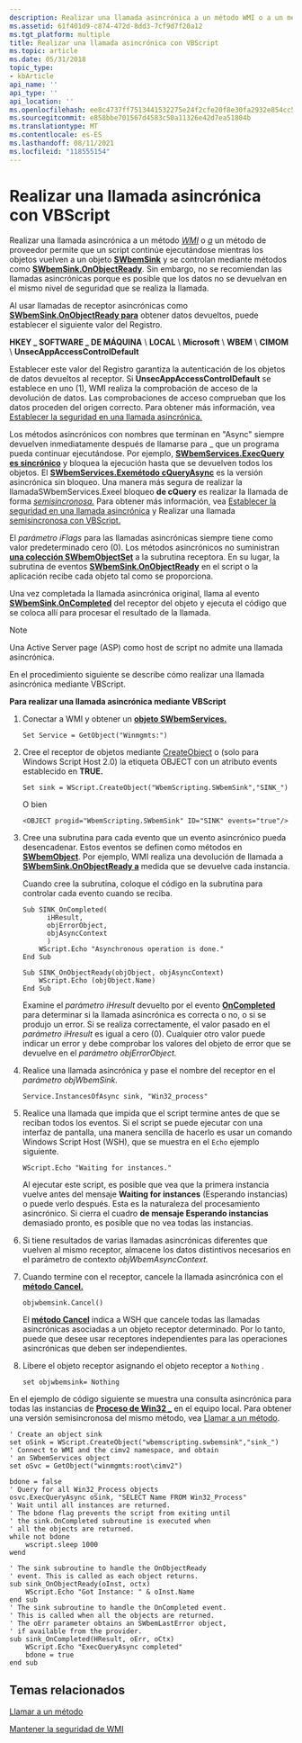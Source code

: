 ```yaml
---
description: Realizar una llamada asincrónica a un método WMI o a un método de proveedor permite que un script continúe ejecutándose mientras los objetos vuelven a un objeto SWbemSink y se controlan mediante métodos como SWbemSink.OnObjectReady.
ms.assetid: 61f401d9-c874-472d-8dd3-7cf9d7f20a12
ms.tgt_platform: multiple
title: Realizar una llamada asincrónica con VBScript
ms.topic: article
ms.date: 05/31/2018
topic_type:
- kbArticle
api_name: ''
api_type: ''
api_location: ''
ms.openlocfilehash: ee8c4737ff7513441532275e24f2cfe20f8e30fa2932e854cc566eb032c49d0a
ms.sourcegitcommit: e858bbe701567d4583c50a11326e42d7ea51804b
ms.translationtype: MT
ms.contentlocale: es-ES
ms.lasthandoff: 08/11/2021
ms.locfileid: "118555154"
---
```

# <a name="making-an-asynchronous-call-with-vbscript"></a>Realizar una llamada asincrónica con VBScript

Realizar una llamada asincrónica a un método [*WMI*](gloss-w.md) o [*a*](gloss-p.md) un método de proveedor permite que un script continúe ejecutándose mientras los objetos vuelven a un objeto [**SWbemSink**](swbemsink.md) y se controlan mediante métodos como [**SWbemSink.OnObjectReady**](swbemsink-onobjectready.md). Sin embargo, no se recomiendan las llamadas asincrónicas porque es posible que los datos no se devuelvan en el mismo nivel de seguridad que se realiza la llamada.

Al usar llamadas de receptor asincrónicas como [**SWbemSink.OnObjectReady para**](swbemsink-onobjectready.md) obtener datos devueltos, puede establecer el siguiente valor del Registro.

**HKEY \_ SOFTWARE \_ DE MÁQUINA** \\ **LOCAL** \\ **Microsoft** \\ **WBEM** \\ **CIMOM** \\ **UnsecAppAccessControlDefault**

Establecer este valor del Registro garantiza la autenticación de los objetos de datos devueltos al receptor. Si **UnsecAppAccessControlDefault** se establece en uno (1), WMI realiza la comprobación de acceso de la devolución de datos. Las comprobaciones de acceso comprueban que los datos proceden del origen correcto. Para obtener más información, vea [Establecer la seguridad en una llamada asincrónica.](setting-security-on-an-asynchronous-call.md)

Los métodos asincrónicos con nombres que terminan en "Async" siempre devuelven inmediatamente después de llamarse para \_ que un programa pueda continuar ejecutándose. Por ejemplo, [**SWbemServices.ExecQuery es sincrónico**](swbemservices-execquery.md) y bloquea la ejecución hasta que se devuelven todos los objetos. El [**SWbemServices.Exemétodo cQueryAsync**](swbemservices-execqueryasync.md) es la versión asincrónica sin bloqueo. Una manera más segura de realizar la llamadaSWbemServices.Exeel bloqueo **de cQuery** es realizar la llamada de forma [*semisincronosa.*](gloss-s.md) Para obtener más información, vea [Establecer la seguridad en una llamada asincrónica](setting-security-on-an-asynchronous-call.md) y Realizar una llamada [semisincronosa con VBScript.](making-a-semisynchronous-call-with-vbscript.md)

El *parámetro iFlags* para las llamadas asincrónicas siempre tiene como valor predeterminado cero (0). Los métodos asincrónicos no suministran [**una colección SWbemObjectSet**](swbemobjectset.md) a la subrutina receptora. En su lugar, la subrutina de eventos [**SWbemSink.OnObjectReady**](swbemsink-onobjectready.md) en el script o la aplicación recibe cada objeto tal como se proporciona.

Una vez completada la llamada asincrónica original, llama al evento [**SWbemSink.OnCompleted**](swbemsink-oncompleted.md) del receptor del objeto y ejecuta el código que se coloca allí para procesar el resultado de la llamada.

> [!Note]  
> Una Active Server page (ASP) como host de script no admite una llamada asincrónica.

 

En el procedimiento siguiente se describe cómo realizar una llamada asincrónica mediante VBScript.

**Para realizar una llamada asincrónica mediante VBScript**

1.  Conectar a WMI y obtener un [**objeto SWbemServices.**](swbemservices.md)

    ```VB
    Set Service = GetObject("Winmgmts:")
    ```

    

2.  Cree el receptor de objetos mediante [CreateObject](/previous-versions//xzysf6hc(v=vs.85)) o (solo para Windows Script Host 2.0) la etiqueta OBJECT con un atributo events establecido en **TRUE.**

    ```VB
    Set sink = WScript.CreateObject("WbemScripting.SWbemSink","SINK_")
    ```

    

    O bien

    ```VB
    <OBJECT progid="WbemScripting.SWbemSink" ID="SINK" events="true"/>
    ```

    

3.  Cree una subrutina para cada evento que un evento asincrónico pueda desencadenar. Estos eventos se definen como métodos en [**SWbemObject**](swbemobject.md). Por ejemplo, WMI realiza una devolución de llamada a [**SWbemSink.OnObjectReady a**](swbemsink-onobjectready.md) medida que se devuelve cada instancia.

    Cuando cree la subrutina, coloque el código en la subrutina para controlar cada evento cuando se reciba.

    ```VB
    Sub SINK_OnCompleted(
          iHResult, 
          objErrorObject, 
          objAsyncContext
          )
        WScript.Echo "Asynchronous operation is done."
    End Sub

    Sub SINK_OnObjectReady(objObject, objAsyncContext)
        WScript.Echo (objObject.Name)
    End Sub
    ```

    

    Examine el *parámetro iHresult* devuelto por el evento [**OnCompleted**](swbemsink-oncompleted.md) para determinar si la llamada asincrónica es correcta o no, o si se produjo un error. Si se realiza correctamente, el valor pasado en el *parámetro iHresult* es igual a cero (0). Cualquier otro valor puede indicar un error y debe comprobar los valores del objeto de error que se devuelve en el *parámetro objErrorObject.*

4.  Realice una llamada asincrónica y pase el nombre del receptor en el *parámetro objWbemSink.*

    ```VB
    Service.InstancesOfAsync sink, "Win32_process"
    ```

    

5.  Realice una llamada que impida que el script termine antes de que se reciban todos los eventos. Si el script se puede ejecutar con una interfaz de pantalla, una manera sencilla de hacerlo es usar un comando Windows Script Host (WSH), que se muestra en el `Echo` ejemplo siguiente.

    ```VB
    WScript.Echo "Waiting for instances."
    ```

    

    Al ejecutar este script, es posible que vea que la primera instancia vuelve antes del mensaje **Waiting for instances** (Esperando instancias) o puede verlo después. Esta es la naturaleza del procesamiento asincrónico. Si cierra el cuadro **de mensaje Esperando instancias** demasiado pronto, es posible que no vea todas las instancias.

6.  Si tiene resultados de varias llamadas asincrónicas diferentes que vuelven al mismo receptor, almacene los datos distintivos necesarios en el parámetro de contexto *objWbemAsyncContext.*

7.  Cuando termine con el receptor, cancele la llamada asincrónica con el [**método Cancel.**](swbemsink-cancel.md)

    ```VB
    objwbemsink.Cancel()
    ```

    

    El [**método Cancel**](swbemsink-cancel.md) indica a WSH que cancele todas las llamadas asincrónicas asociadas a un objeto receptor determinado. Por lo tanto, puede que desee usar receptores independientes para las operaciones asincrónicas que deben ser independientes.

8.  Libere el objeto receptor asignando el objeto receptor a `Nothing` .

    ```VB
    set objwbemsink= Nothing
    ```

    

En el ejemplo de código siguiente se muestra una consulta asincrónica para todas las instancias de [**Proceso de Win32 \_**](/windows/desktop/CIMWin32Prov/win32-process) en el equipo local. Para obtener una versión semisincronosa del mismo método, vea [Llamar a un método](calling-a-method.md).


```VB
' Create an object sink
set oSink = WScript.CreateObject("wbemscripting.swbemsink","sink_")
' Connect to WMI and the cimv2 namespace, and obtain
' an SWbemServices object
set oSvc = GetObject("winmgmts:root\cimv2")

bdone = false
' Query for all Win32_Process objects
osvc.ExecQueryAsync oSink, "SELECT Name FROM Win32_Process"
' Wait until all instances are returned. 
' The bdone flag prevents the script from exiting until
' the sink.OnCompleted subroutine is executed when
' all the objects are returned.
while not bdone    
    wscript.sleep 1000
wend

' The sink subroutine to handle the OnObjectReady 
' event. This is called as each object returns.
sub sink_OnObjectReady(oInst, octx)
    WScript.Echo "Got Instance: " & oInst.Name
end sub
' The sink subroutine to handle the OnCompleted event.
' This is called when all the objects are returned. 
' The oErr parameter obtains an SWbemLastError object,
' if available from the provider.
sub sink_OnCompleted(HResult, oErr, oCtx)
    WScript.Echo "ExecQueryAsync completed"
    bdone = true
end sub
```



## <a name="related-topics"></a>Temas relacionados

<dl> <dt>

[Llamar a un método](calling-a-method.md)
</dt> <dt>

[Mantener la seguridad de WMI](maintaining-wmi-security.md)
</dt> </dl>

 

 
